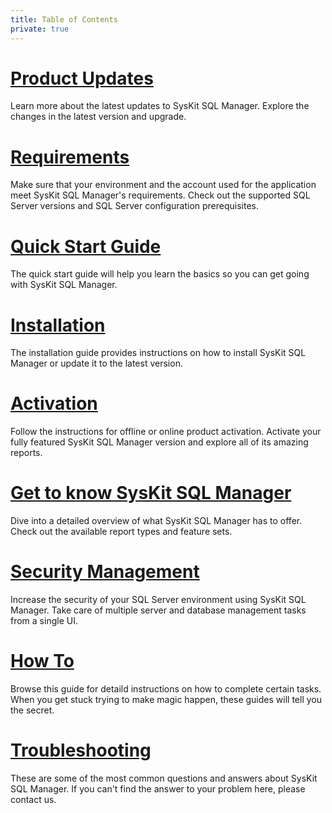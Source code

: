 ```yaml
---
title: Table of Contents
private: true
---
```


# [Product Updates](product-updates.md)
Learn more about the latest updates to SysKit SQL Manager. Explore the changes in the latest version and upgrade. 
# [Requirements](requirements.md)
Make sure that your environment and the account used for the application meet SysKit SQL Manager's requirements. Check out the supported SQL Server versions and SQL Server configuration prerequisites.
# [Quick Start Guide](quick-start-guide.md) 
The quick start guide will help you learn the basics so you can get going with SysKit SQL Manager. 
# [Installation](installation.md)
The installation guide provides instructions on how to install SysKit SQL Manager or update it to the latest version.
# [Activation](activation.md)
Follow the instructions for offline or online product activation. Activate your fully featured SysKit SQL Manager version and explore all of its amazing reports. 
# [Get to know SysKit SQL Manager](get-to-know-syskit-sql-manager.md)
Dive into a detailed overview of what SysKit SQL Manager has to offer. Check out the available report types and feature sets.
# [Security Management](security-management.md)
Increase the security of your SQL Server environment using SysKit SQL Manager. Take care of multiple server and database management tasks from a single UI.  
# [How To](how-to.md) 
Browse this guide for detaild instructions on how to complete certain tasks. When you get stuck trying to make magic happen, these guides will tell you the secret.
# [Troubleshooting](troubleshooting.md)
These are some of the most common questions and answers about SysKit SQL Manager. If you can't find the answer to your problem here, please contact us.